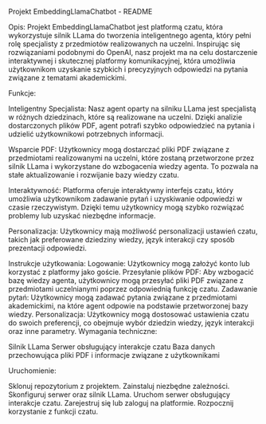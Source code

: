 Projekt EmbeddingLlamaChatbot - README

Opis:
Projekt EmbeddingLlamaChatbot jest platformą czatu, która wykorzystuje silnik LLama do tworzenia inteligentnego agenta, który pełni rolę specjalisty z przedmiotów realizowanych na uczelni. 
Inspirując się rozwiązaniami podobnymi do OpenAI, nasz projekt ma na celu dostarczenie interaktywnej i skutecznej platformy komunikacyjnej, która umożliwia użytkownikom uzyskanie szybkich i precyzyjnych odpowiedzi na pytania związane z tematami akademickimi.

Funkcje:

Inteligentny Specjalista: 
Nasz agent oparty na silniku LLama jest specjalistą w różnych dziedzinach, które są realizowane na uczelni. 
Dzięki analizie dostarczonych plików PDF, agent potrafi szybko odpowiedzieć na pytania i udzielić użytkownikowi potrzebnych informacji.

Wsparcie PDF: 
Użytkownicy mogą dostarczać pliki PDF związane z przedmiotami realizowanymi na uczelni, które zostaną przetworzone przez silnik LLama i wykorzystane do wzbogacenia wiedzy agenta. 
To pozwala na stałe aktualizowanie i rozwijanie bazy wiedzy czatu.

Interaktywność: Platforma oferuje interaktywny interfejs czatu, który umożliwia użytkownikom zadawanie pytań i uzyskiwanie odpowiedzi w czasie rzeczywistym. Dzięki temu użytkownicy mogą szybko rozwiązać problemy lub uzyskać niezbędne informacje.

Personalizacja: Użytkownicy mają możliwość personalizacji ustawień czatu, takich jak preferowane dziedziny wiedzy, język interakcji czy sposób prezentacji odpowiedzi.

Instrukcje użytkowania:
Logowanie: Użytkownicy mogą założyć konto lub korzystać z platformy jako goście.
Przesyłanie plików PDF: Aby wzbogacić bazę wiedzy agenta, użytkownicy mogą przesyłać pliki PDF związane z przedmiotami uczelnianymi poprzez odpowiednią funkcję czatu.
Zadawanie pytań: Użytkownicy mogą zadawać pytania związane z przedmiotami akademickimi, na które agent odpowie na podstawie przetworzonej bazy wiedzy.
Personalizacja: Użytkownicy mogą dostosować ustawienia czatu do swoich preferencji, co obejmuje wybór dziedzin wiedzy, język interakcji oraz inne parametry.
Wymagania techniczne:

Silnik LLama
Serwer obsługujący interakcje czatu
Baza danych przechowująca pliki PDF i informacje związane z użytkownikami

Uruchomienie:

Sklonuj repozytorium z projektem.
Zainstaluj niezbędne zależności.
Skonfiguruj serwer oraz silnik LLama.
Uruchom serwer obsługujący interakcje czatu.
Zarejestruj się lub zaloguj na platformie.
Rozpocznij korzystanie z funkcji czatu.






